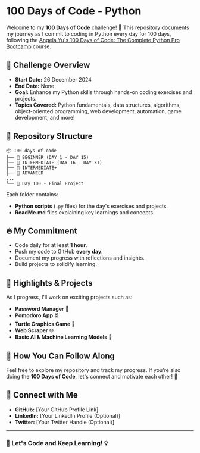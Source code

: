# 100 Days of Code - Python

Welcome to my **100 Days of Code** challenge! 🚀 This repository documents my journey as I commit to coding in Python every day for 100 days, following the [Angela Yu's 100 Days of Code: The Complete Python Pro Bootcamp](https://www.udemy.com/course/100-days-of-code-the-complete-python-pro-bootcamp-for-2023/) course.

## 📌 Challenge Overview
- **Start Date:** 26 December 2024
- **End Date:** None
- **Goal:** Enhance my Python skills through hands-on coding exercises and projects.
- **Topics Covered:** Python fundamentals, data structures, algorithms, object-oriented programming, web development, automation, game development, and more!

## 📂 Repository Structure
```
📦 100-days-of-code
├── 📁 BEGINNER (DAY 1 - DAY 15)
├── 📁 INTERMEDIATE (DAY 16 - DAY 31)
├── 📁 INTERMEDIATE+
├── 📁 ADVANCED
...
└── 📁 Day 100 - Final Project
```
Each folder contains:
- **Python scripts** (`.py` files) for the day's exercises and projects.
- **ReadMe.md** files explaining key learnings and concepts.

## 🔥 My Commitment
- Code daily for at least **1 hour**.
- Push my code to GitHub **every day**.
- Document my progress with reflections and insights.
- Build projects to solidify learning.

## 🚀 Highlights & Projects
As I progress, I'll work on exciting projects such as:
- **Password Manager** 🔑
- **Pomodoro App** ⏳
- **Turtle Graphics Game** 🐢
- **Web Scraper** 🌐
- **Basic AI & Machine Learning Models** 🤖

## 🌟 How You Can Follow Along
Feel free to explore my repository and track my progress. If you're also doing the **100 Days of Code**, let's connect and motivate each other! 🎯

## 🤝 Connect with Me
- **GitHub:** [Your GitHub Profile Link]
- **LinkedIn:** [Your LinkedIn Profile (Optional)]
- **Twitter:** [Your Twitter Handle (Optional)]

---

### 🚀 Let's Code and Keep Learning! 💡

